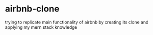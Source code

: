 # airbnb-clone
trying to replicate main functionality of airbnb by creating its clone and applying my mern stack knowledge
